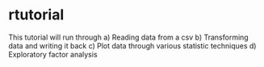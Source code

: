 # rtutorial
This tutorial will run through
a) Reading data from a csv
b) Transforming data and writing it back
c) Plot data through various statistic techniques
d) Exploratory factor analysis
